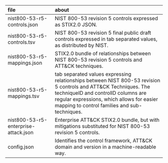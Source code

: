 | file | about |
|:-----|:------|
| nist800-53-r5-controls.json | NIST 800-53 revision 5 controls expressed as STIX2.0 JSON. |
| nist800-53-r5-controls.tsv  | NIST 800-53 revision 5 final public draft controls expressed in tab separated values, as distributed by NIST. |
| nist800-53-r5-mappings.json | STIX2.0 bundle of relationships between NIST 800-53 revision 5 controls and ATT&CK techniques. |
| nist800-53-r5-mappings.tsv  | tab separated values expressing relationships between NIST 800-53 revision 5 controls and ATT&CK Techniques. The techniqueID and controlID columns are regular expressions, which allows for easier mapping to control families and sub-techniques. |
| nist800-53-r5-enterprise-attack.json | Enterprise ATT&CK STIX2.0 bundle, but with mitigations substituted for NIST 800-53 revision 5 controls. |
| config.json | Identifies the control framework, ATT&CK domain and version in a machine-readable way. |